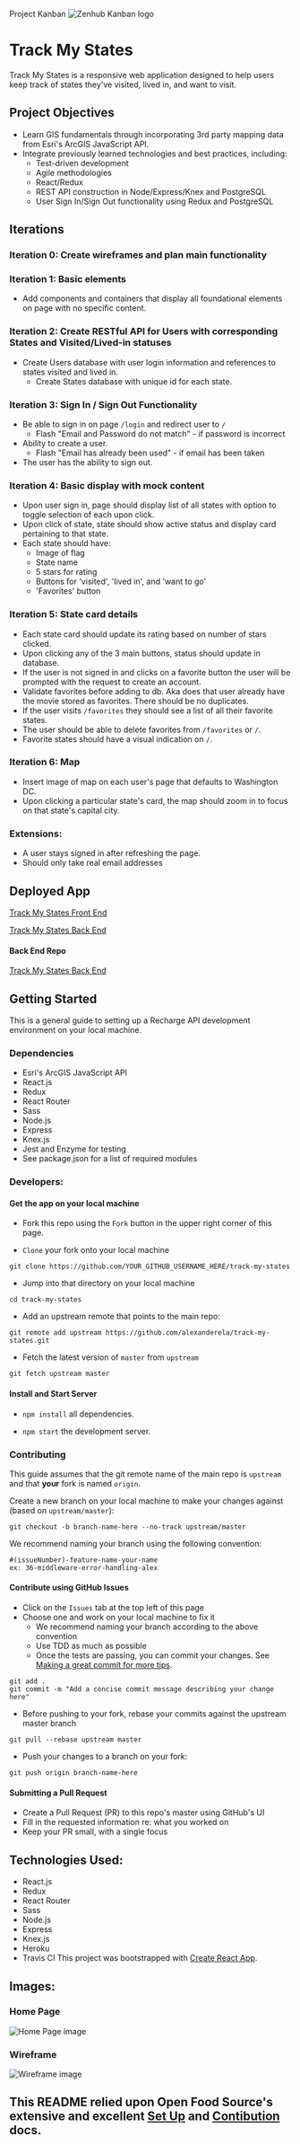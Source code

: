 Project Kanban
![Zenhub Kanban logo](./public/assets/zenhub-white-over-purple.png "Zenhub Kanban logo")

# Track My States
Track My States is a responsive web application designed to help users keep track of states they've visited, lived in, and want to visit.

## Project Objectives
  * Learn GIS fundamentals through incorporating 3rd party mapping data from Esri's ArcGIS JavaScript API.
  * Integrate previously learned technologies and best practices, including:
  	* Test-driven development
  	* Agile methodologies
  	* React/Redux
  	* REST API construction in Node/Express/Knex and PostgreSQL
  	* User Sign In/Sign Out functionality using Redux and PostgreSQL

## Iterations

### Iteration 0: Create wireframes and plan main functionality

### Iteration 1: Basic elements
  * Add components and containers that display all foundational elements on page with no specific content.

### Iteration 2: Create RESTful API for Users with corresponding States and Visited/Lived-in statuses
  * Create Users database with user login information and references to states visited and lived in.
	* Create States database with unique id for each state.

### Iteration 3: Sign In / Sign Out Functionality
  * Be able to sign in on page `/login` and redirect user to `/`
    * Flash "Email and Password do not match" - if password is incorrect
  * Ability to create a user.
    * Flash "Email has already been used" - if email has been taken
  * The user has the ability to sign out. 

### Iteration 4: Basic display with mock content
  * Upon user sign in, page should display list of all states with option to toggle selection of each upon click.
  * Upon click of state, state should show active status and display card pertaining to that state.
  * Each state should have: 
  	* Image of flag
  	* State name 
  	* 5 stars for rating
  	* Buttons for 'visited', 'lived in', and 'want to go' 
  	* 'Favorites' button
  
### Iteration 5: State card details
  * Each state card should update its rating based on number of stars clicked.
  * Upon clicking any of the 3 main buttons, status should update in database.
  * If the user is not signed in and clicks on a favorite button the user will be prompted with the request to create an account.
  * Validate favorites before adding to db. Aka does that user already have the movie stored as favorites. There should be no duplicates. 
  * If the user visits `/favorites` they should see a list of all their favorite states.
  * The user should be able to delete favorites from `/favorites` or `/`.
  * Favorite states should have a visual indication on `/`.

### Iteration 6: Map
  * Insert image of map on each user's page that defaults to Washington DC.
  * Upon clicking a particular state's card, the map should zoom in to focus on that state's capital city.

### Extensions:
  * A user stays signed in after refreshing the page. 
  * Should only take real email addresses

## Deployed App
[Track My States Front End]()

[Track My States Back End]()

#### Back End Repo
[Track My States Back End]()

## Getting Started
This is a general guide to setting up a Recharge API development environment on your local machine.

### Dependencies
* Esri's ArcGIS JavaScript API
* React.js
* Redux
* React Router
* Sass
* Node.js
* Express
* Knex.js
* Jest and Enzyme for testing
* See package.json for a list of required modules


### Developers:
#### Get the app on your local machine
* Fork this repo using the `Fork` button in the upper right corner of this page.

* `Clone` your fork onto your local machine
```
git clone https://github.com/YOUR_GITHUB_USERNAME_HERE/track-my-states
```

* Jump into that directory on your local machine
```
cd track-my-states
```

* Add an upstream remote that points to the main repo:
```
git remote add upstream https://github.com/alexanderela/track-my-states.git
```

* Fetch the latest version of `master` from `upstream`
```
git fetch upstream master
```


#### Install and Start Server

* `npm install` all dependencies.

* `npm start` the development server.


### Contributing
This guide assumes that the git remote name of the main repo is `upstream` and that **your** fork is named `origin`.

Create a new branch on your local machine to make your changes against (based on `upstream/master`):
```
git checkout -b branch-name-here --no-track upstream/master
```
We recommend naming your branch using the following convention:
```
#(issueNumber)-feature-name-your-name
ex: 36-middleware-error-handling-alex
```

#### Contribute using GitHub Issues
* Click on the `Issues` tab at the top left of this page
* Choose one and work on your local machine to fix it  
  - We recommend naming your branch according to the above convention  
  - Use TDD as much as possible 
  - Once the tests are passing, you can commit your changes. See [Making a great commit for more tips](https://github.com/openfoodfoundation/openfoodnetwork/wiki/Making-a-great-commit).  
```
git add .
git commit -m "Add a concise commit message describing your change here"
```
  - Before pushing to your fork, rebase your commits against the upstream master branch
```
git pull --rebase upstream master
```
  - Push your changes to a branch on your fork:
```
git push origin branch-name-here
```

#### Submitting a Pull Request
* Create a Pull Request (PR) to this repo's master using GitHub's UI
* Fill in the requested information re: what you worked on
* Keep your PR small, with a single focus

## Technologies Used:
- React.js
- Redux
- React Router
- Sass
- Node.js
- Express
- Knex.js
- Heroku
- Travis CI
This project was bootstrapped with [Create React App](https://github.com/facebook/create-react-app).

## Images:
### Home Page
![Home Page image](./public/assets/.png "Home Page")

### Wireframe
![Wireframe image](./public/assets/wireframe.png "Wireframe")

## This README relied upon Open Food Source's extensive and excellent [Set Up](https://github.com/openfoodfoundation/openfoodnetwork/blob/master/GETTING_STARTED.md) and [Contibution](https://github.com/openfoodfoundation/openfoodnetwork/blob/master/CONTRIBUTING.md) docs.
